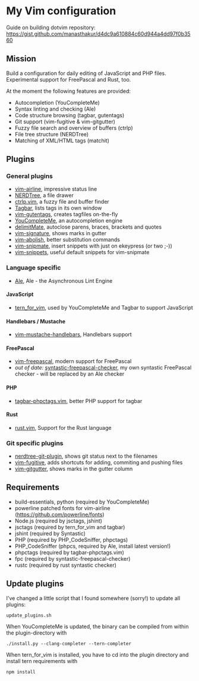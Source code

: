 # My Vim configuration

Guide on building dotvim repository: https://gist.github.com/manasthakur/d4dc9a610884c60d944a4dd97f0b3560

## Mission
Build a configuration for daily editing of JavaScript and PHP files. Experimental support for FreePascal and Rust, too.

At the moment the following features are provided:

- Autocompletion (YouCompleteMe)
- Syntax linting and checking (Ale)
- Code structure browsing (tagbar, gutentags)
- Git support (vim-fugitive & vim-gitgutter)
- Fuzzy file search and overview of buffers (ctrlp)
- File tree structure (NERDTree)
- Matching of XML/HTML tags (matchit)

## Plugins
### General plugins
- [vim-airline](https://github.com/vim-airline/vim-airline), impressive status line
- [NERDTree](https://github.com/scrooloose/nerdtree), a file drawer
- [ctrlp.vim](https://github.com/ctrlpvim/ctrlp.vim), a fuzzy file and buffer finder
- [Tagbar](https://github.com/majutsushi/tagbar), lists tags in its own window
- [vim-gutentags](https://github.com/ludovicchabant/vim-gutentags), creates tagfiles on-the-fly
- [YouCompleteMe](https://github.com/Valloric/YouCompleteMe), an autocompletion engine
- [delimitMate](https://github.com/Raimondi/delimitMate), autoclose parens, braces, brackets and quotes
- [vim-signature](https://github.com/kshenoy/vim-signature), shows marks in gutter
- [vim-abolish](https://github.com/tpope/tpope-vim-abolish.git), better substitution commands
- [vim-snipmate](https://github.com/garbas/vim-snipmate), insert snippets with just on ekeypress (or two ;-))
- [vim-snippets](https://github.com/honza/vim-snippets), useful default snippets for vim-snipmate

### Language specific
- [Ale](https://github.com/w0rp/ale), Ale - the Asynchronous Lint Engine

#### JavaScript
- [tern_for_vim](https://github.com/ternjs/tern_for_vim), used by YouCompleteMe and Tagbar to support JavaScript

#### Handlebars / Mustache
- [vim-mustache-handlebars](https://github.com/mustache/vim-mustache-handlebars), Handlebars support

#### FreePascal
- [vim-freepascal](https://github.com/boeckmann/vim-freepascal), modern support for FreePascal
- *out of date:* [syntastic-freepascal-checker](https://github.com/dubst3pp4/syntastic-freepascal-checker), my own syntastic FreePascal checker - will be replaced by an Ale checker

#### PHP
- [tagbar-phpctags.vim](https://github.com/vim-php/tagbar-phpctags.vim), better PHP support for tagbar

#### Rust
- [rust.vim](https://github.com/rust-lang/rust.vim), Support for the Rust language

### Git specific plugins
- [nerdtree-git-plugin](https://github.com/Xuyuanp/nerdtree-git-plugin), shows git status next to the filenames
- [vim-fugitive](https://github.com/tpope/vim-fugitive), adds shortcuts for adding, commiting and pushing files
- [vim-gitgutter](https://github.com/airblade/vim-gitgutter), shows marks in the gutter column

## Requirements
- build-essentials, python (required by YouCompleteMe)
- powerline patched fonts for vim-airline (https://github.com/powerline/fonts)
- Node.js (required by jsctags, jshint)
- jsctags (required by tern_for_vim and tagbar)
- jshint (required by Syntastic)
- PHP (required by PHP_CodeSniffer, phpctags)
- PHP_CodeSniffer (phpcs, required by Ale, install latest version!)
- phpctags (required by tagbar-phpctags.vim)
- fpc (required by syntastic-freepascal-checker)
- rustc (required by rust syntastic checker)

## Update plugins
I've changed a little script that I found somewhere (sorry!) to update all plugins:
    
    update_plugins.sh

When YouCompleteMe is updated, the binary can be compiled from within the plugin-directory with

    ./install.py --clang-completer --tern-completer

When tern_for_vim is installed, you have to cd into the plugin directory and install tern requirements with

    npm install

